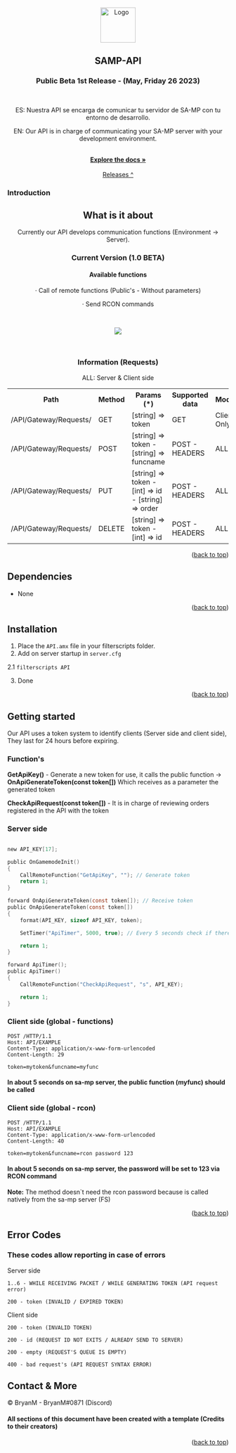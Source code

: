 <a name="readme-top"></a>

<br />

<div align="center">
  <a href="https://github.com/BN-M/Discord-SAMP-API">
    <img src="https://icon-library.com/images/pawn-icon/pawn-icon-12.jpg" alt="Logo" width="80" height="80"></img>
  </a>

  <h2>SAMP-API</h2>

  <h3>Public Beta 1st Release - (May, Friday 26 2023)</h3>
	
  <br />
  
  <p>ES: Nuestra API se encarga de comunicar tu servidor de SA-MP con tu entorno de desarrollo.</p>
  <p>EN: Our API is in charge of communicating your SA-MP server with your development environment.</p>
	
  <br />
  <a href="https://github.com/BN-M/Discord-SAMP-API"><strong>Explore the docs »</strong></a>
  <br />
  <br />
  <a href="https://github.com/BN-M/Discord-SAMP-API/releases">Releases ^</a>
</div>

### Introduction
<div align="center">
  <h2>What is it about</h2>
   
  <p>Currently our API develops communication functions (Environment -> Server).</p>
	
  <h3>Current Version (1.0 BETA)</h3>
  
  <h4>Available functions</h4>
  
  <p>· Call of remote functions (Public's - Without parameters)</p>

  <p>· Send RCON commands</p>
	
<br />
	
  <img src="https://cdn.discordapp.com/attachments/754887805200760882/1105703663743279164/image.png"></img>

<br />
	
  <h3>Information  (Requests)</h3>
  
  <p>ALL: Server & Client side</p>
  
  <table>
  <tr>
    <th>Path</th>
    <th>Method</th>
    <th>Params (*)</th>
    <th>Supported data</th>
    <th>Mode</th>
  </tr>
	
  <tr>
    <td>/API/Gateway/Requests/</td>
    <td>GET</td>
    <td>[string] => token</td>
    <td>GET</td>
    <td>Client Only</td>
  </tr>
	
  <tr>
    <td>/API/Gateway/Requests/</td>
    <td>POST</td>
    <td>[string] => token - [string] => funcname</td>
    <td>POST - HEADERS</td>
    <td>ALL</td>
  </tr>
	
  <tr>
    <td>/API/Gateway/Requests/</td>
    <td>PUT</td>
    <td>[string] => token - [int] => id - [string] => order</td>
    <td>POST - HEADERS</td>
    <td>ALL</td>
  </tr>

  <tr>
    <td>/API/Gateway/Requests/</td>
    <td>DELETE</td>
    <td>[string] => token - [int] => id</td>
    <td>POST - HEADERS</td>
    <td>ALL</td>
  </tr>
	
</table>

</div>


<p align="right">(<a href="#readme-top">back to top</a>)</p>


## Dependencies

* None

<p align="right">(<a href="#readme-top">back to top</a>)</p>


## Installation

1. Place the `API.amx` file in your filterscripts folder.
2. Add on server startup in `server.cfg`

2.1 ```filterscripts API```

3. Done

<p align="right">(<a href="#readme-top">back to top</a>)</p>


<!-- USAGE EXAMPLES -->
## Getting started

<p>Our API uses a token system to identify clients (Server side and client side), They last for 24 hours before expiring.</p>

<h3>Function's</h3>

<p><strong>GetApiKey()</strong> - Generate a new token for use, it calls the public function -> <strong>OnApiGenerateToken(const token[])</strong> Which receives as a parameter the generated token</p>

<p><strong>CheckApiRequest(const token[])</strong> - It is in charge of reviewing orders registered in the API with the token</p>


<h3>Server side</h3>

```c

new API_KEY[17];

public OnGamemodeInit()
{
    CallRemoteFunction("GetApiKey", ""); // Generate token
    return 1;
}

forward OnApiGenerateToken(const token[]); // Receive token
public OnApiGenerateToken(const token[])
{
	format(API_KEY, sizeof API_KEY, token);

	SetTimer("ApiTimer", 5000, true); // Every 5 seconds check if there are pending orders

	return 1;
}

forward ApiTimer();
public ApiTimer()
{
	CallRemoteFunction("CheckApiRequest", "s", API_KEY);

	return 1;
}

```

<h3>Client side (global - functions)</h3>

```
POST /HTTP/1.1
Host: API/EXAMPLE
Content-Type: application/x-www-form-urlencoded
Content-Length: 29

token=mytoken&funcname=myfunc
```

<h4>In about 5 seconds on sa-mp server, the public function (myfunc) should be called</h4>

<h3>Client side (global - rcon)</h3>

```
POST /HTTP/1.1
Host: API/EXAMPLE
Content-Type: application/x-www-form-urlencoded
Content-Length: 40

token=mytoken&funcname=rcon password 123
```

<h4>In about 5 seconds on sa-mp server, the password will be set to 123 via RCON command</h4>

<p><strong>Note:</strong> The method doesn`t need the rcon password because is called natively from the sa-mp server (FS)</p>

<p align="right">(<a href="#readme-top">back to top</a>)</p>


## Error Codes

<h3>These codes allow reporting in case of errors</h3>

<p>Server side</p>

```
1..6 - WHILE RECEIVING PACKET / WHILE GENERATING TOKEN (API request error)

200 - token (INVALID / EXPIRED TOKEN)
```

<p>Client side</p>

```
200 - token (INVALID TOKEN)

200 - id (REQUEST ID NOT EXITS / ALREADY SEND TO SERVER)

200 - empty (REQUEST'S QUEUE IS EMPTY)

400 - bad request's (API REQUEST SYNTAX ERROR)
```

## Contact & More

<p>© BryanM - BryanM#0871 (Discord)</p>

<h4>All sections of this document have been created with a template (Credits to their creators)</h4>

<p align="right">(<a href="#readme-top">back to top</a>)</p>
